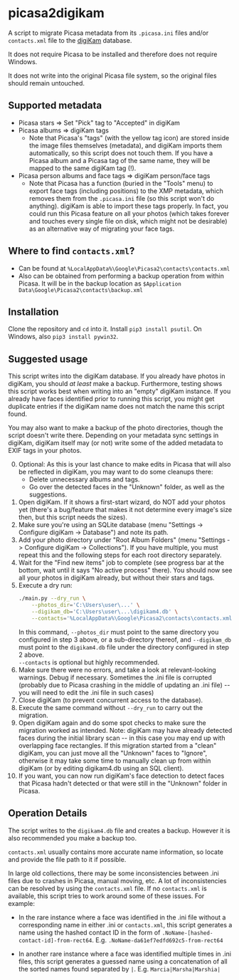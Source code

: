 # picasa2digikam

A script to migrate Picasa metadata from its `.picasa.ini` files and/or `contacts.xml` file to the 
[digiKam](https://www.digikam.org/) database.

It does not require Picasa to be installed and therefore does not require Windows. 

It does not write into the original Picasa file system, so the original files should remain untouched.  


## Supported metadata

* Picasa stars => Set "Pick" tag to "Accepted" in digiKam
* Picasa albums => digiKam tags
    - Note that Picasa's "tags" (with the yellow tag icon) are stored inside the image files themselves (metadata), and
      digiKam imports them automatically, so this script does not touch them. If you have a Picasa album and a Picasa
      tag of the same name, they will be mapped to the same digiKam tag (!).
* Picasa person albums and face tags => digiKam person/face tags
    - Note that Picasa has a function (buried in the "Tools" menu) to export face tags (including positions) to the XMP
      metadata, which removes them from the `.picasa.ini` file (so this script won't do anything). digiKam is able to
      import these tags properly. In fact, you could run this Picasa feature on all your photos (which takes forever and
      touches every single file on disk, which might not be desirable) as an alternative way of migrating your face
      tags.

## Where to find `contacts.xml`?

* Can be found at `%LocalAppData%\Google\Picasa2\contacts\contacts.xml`
* Also can be obtained from performing a backup operation from within Picasa.  It will be in the backup location as
  `$Application Data\Google\Picasa2\contacts\backup.xml`

## Installation

Clone the repository and `cd` into it. Install `pip3 install psutil`. On Windows, also `pip3 install pywin32`.

## Suggested usage

This script writes into the digiKam database. If you already have photos in digiKam, you should *at least* make a backup. 
Furthermore, testing shows this script works best when writing into an "empty" digiKam instance.  If you already have 
faces identified prior to running this script, you might get duplicate entries if the digiKam name does not match the name 
this script found.

You may also want to make a backup of the photo directories, though the script doesn't write there. Depending on your 
metadata sync settings in digiKam, digiKam itself may (or not) write some of the added metadata to EXIF tags in your photos.

0. Optional: As this is your last chance to make edits in Picasa that will also be reflected in digiKam, you may want to
   do some cleanups there:
    * Delete unnecessary albums and tags.
    * Go over the detected faces in the "Unknown" folder, as well as the suggestions.
1. Open digiKam. If it shows a first-start wizard, do NOT add your photos yet (there's a bug/feature that makes it not
   determine every image's size then, but this script needs the sizes).
2. Make sure you're using an SQLite database (menu "Settings -> Configure digiKam -> Database") and note its path.
3. Add your photo directory under "Root Album Folders" (menu "Settings -> Configure digiKam -> Collections"). If you
   have multiple, you must repeat this and the following steps for each root directory separately.
4. Wait for the "Find new items" job to complete (see progress bar at the bottom, wait until it says "No active process"
   there). You should now see all your photos in digiKam already, but without their stars and tags.
5. Execute a dry run:
   ```bash
   ./main.py --dry_run \
       --photos_dir='C:\Users\user\...' \
       --digikam_db='C:\Users\user\...\digikam4.db' \
       --contacts='%LocalAppData%\Google\Picasa2\contacts\contacts.xml'
   ```
   In this command, `--photos_dir` must point to the same directory you configured in step 3 above, or a sub-directory
   thereof, and `--digikam_db` must point to the `digikam4.db` file under the directory configured in step 2 above.  
   `--contacts` is optional but highly recommended.
6. Make sure there were no errors, and take a look at relevant-looking warnings. Debug if necessary.  Sometimes the .ini 
   file is corrupted (probably due to Picasa crashing in the middle of updating an .ini file) -- you will need to 
   edit the .ini file in such cases)
7. Close digiKam (to prevent concurrent access to the database).
8. Execute the same command without `--dry_run` to carry out the migration.
9. Open digiKam again and do some spot checks to make sure the migration worked as intended.  Note: digiKam may have 
    already detected faces during the initial library scan -- in this case you may end up with overlapping face 
    rectangles.  If this migration started from a "clean" digiKam, you can just move all the "Unknown" faces to 
    "Ignore", otherwise it may take some time to manually clean up from within digiKam (or by editing digikam4.db using
    an SQL client).
10. If you want, you can now run digiKam's face detection to detect faces that Picasa hadn't detected or that were still
    in the "Unknown" folder in Picasa.

## Operation Details

The script writes to the `digikam4.db` file and creates a backup.  However it is also recommended you make a backup too.  

`contacts.xml` usually contains more accurate name information, so locate and provide the file path to it if possible.  

In large old collections, there may be some inconsistencies between .ini files due to crashes in Picasa, manual moving, 
etc.  A lot of inconsistencies can be resolved by using the `contacts.xml` file.  If no `contacts.xml` is available, this 
script tries to work around some of these issues.  For example:

* In the rare instance where a face was identified in the .ini file without a corresponding name in either .ini or 
  `contacts.xml`, this script generates a name using the hashed contact ID in the form of
  `.NoName-[hashed-contact-id]-from-rect64`. E.g. `.NoName-da61ef7edfd692c5-from-rect64`

* In another rare instance where a face was identified multiple times in .ini files, this script generates a guessed name
  using a concatenation of all the sorted names found separated by `|`.  E.g. `Marcia|Marsha|Marshia|`
